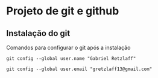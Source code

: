 # Projeto de git e github

## Instalação do git

Comandos para configurar o git após a instalação

```
git config --global user.name "Gabriel Retzlaff"

git config --global user.email "gretzlaff13@gmail.com"
```
